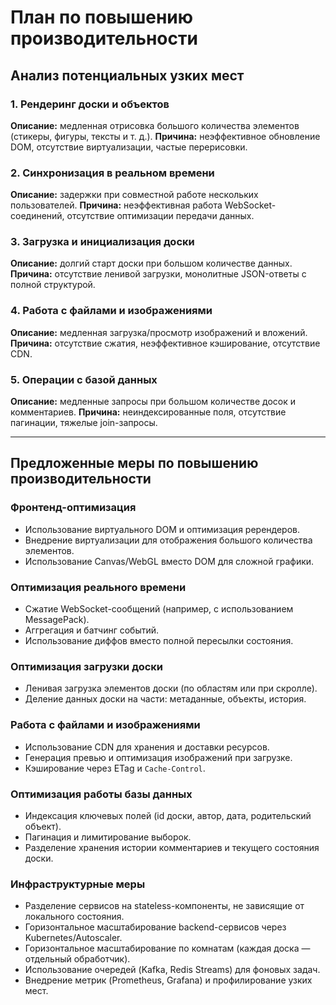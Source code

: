 # План по повышению производительности

## Анализ потенциальных узких мест

### 1. Рендеринг доски и объектов
**Описание:** медленная отрисовка большого количества элементов (стикеры, фигуры, тексты и т. д.).
**Причина:** неэффективное обновление DOM, отсутствие виртуализации, частые перерисовки.

### 2. Синхронизация в реальном времени
**Описание:** задержки при совместной работе нескольких пользователей.
**Причина:** неэффективная работа WebSocket-соединений, отсутствие оптимизации передачи данных.

### 3. Загрузка и инициализация доски
**Описание:** долгий старт доски при большом количестве данных.
**Причина:** отсутствие ленивой загрузки, монолитные JSON-ответы с полной структурой.

### 4. Работа с файлами и изображениями
**Описание:** медленная загрузка/просмотр изображений и вложений.
**Причина:** отсутствие сжатия, неэффективное кэширование, отсутствие CDN.

### 5. Операции с базой данных
**Описание:** медленные запросы при большом количестве досок и комментариев.
**Причина:** неиндексированные поля, отсутствие пагинации, тяжелые join-запросы.

---

## Предложенные меры по повышению производительности

### Фронтенд-оптимизация
- Использование виртуального DOM и оптимизация ререндеров.
- Внедрение виртуализации для отображения большого количества элементов.
- Использование Canvas/WebGL вместо DOM для сложной графики.

### Оптимизация реального времени
- Сжатие WebSocket-сообщений (например, с использованием MessagePack).
- Аггрегация и батчинг событий.
- Использование диффов вместо полной пересылки состояния.

### Оптимизация загрузки доски
- Ленивая загрузка элементов доски (по областям или при скролле).
- Деление данных доски на части: метаданные, объекты, история.

### Работа с файлами и изображениями
- Использование CDN для хранения и доставки ресурсов.
- Генерация превью и оптимизация изображений при загрузке.
- Кэширование через ETag и `Cache-Control`.

### Оптимизация работы базы данных
- Индексация ключевых полей (id доски, автор, дата, родительский объект).
- Пагинация и лимитирование выборок.
- Разделение хранения истории комментариев и текущего состояния доски.

### Инфраструктурные меры
- Разделение сервисов на stateless-компоненты, не зависящие от локального состояния.
- Горизонтальное масштабирование backend-сервисов через Kubernetes/Autoscaler.
- Горизонтальное масштабирование по комнатам (каждая доска — отдельный обработчик).
- Использование очередей (Kafka, Redis Streams) для фоновых задач.
- Внедрение метрик (Prometheus, Grafana) и профилирование узких мест.